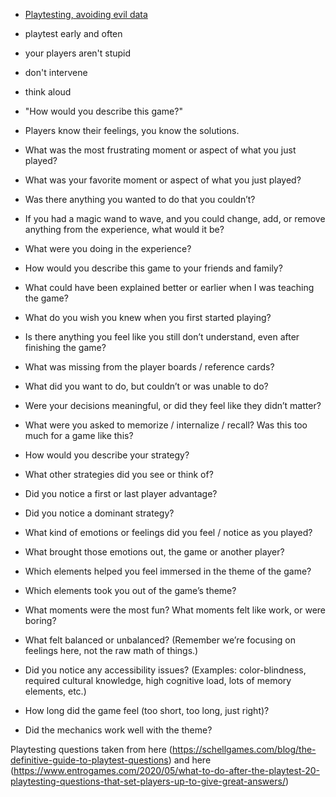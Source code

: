  - [Playtesting, avoiding evil data](https://www.youtube.com/watch?v=6EUeYu0aPn4)

 - playtest early and often
 - your players aren't stupid
 - don't intervene
 - think aloud
 - "How would you describe this game?"
 - Players know their feelings, you know the solutions.

 - What was the most frustrating moment or aspect of what you just played?
 - What was your favorite moment or aspect of what you just played?
 - Was there anything you wanted to do that you couldn’t?
 - If you had a magic wand to wave, and you could change, add, or remove anything from the experience, what would it be?
 - What were you doing in the experience?
 - How would you describe this game to your friends and family?
 - What could have been explained better or earlier when I was teaching the game?
 - What do you wish you knew when you first started playing?
 - Is there anything you feel like you still don’t understand, even after finishing the game?
 - What was missing from the player boards / reference cards?
 - What did you want to do, but couldn’t or was unable to do?
 - Were your decisions meaningful, or did they feel like they didn’t matter?
 - What were you asked to memorize / internalize / recall? Was this too much for a game like this?
 - How would you describe your strategy?
 - What other strategies did you see or think of?
 - Did you notice a first or last player advantage?
 - Did you notice a dominant strategy?
 - What kind of emotions or feelings did you feel / notice as you played?
 - What brought those emotions out, the game or another player?
 - Which elements helped you feel immersed in the theme of the game?
 - Which elements took you out of the game’s theme?
 - What moments were the most fun? What moments felt like work, or were boring?
 - What felt balanced or unbalanced? (Remember we’re focusing on feelings here, not the raw math of things.)
 - Did you notice any accessibility issues? (Examples: color-blindness, required cultural knowledge, high cognitive load, lots of memory elements, etc.)
 - How long did the game feel (too short, too long, just right)?
 - Did the mechanics work well with the theme?

Playtesting questions taken from here (https://schellgames.com/blog/the-definitive-guide-to-playtest-questions) and here (https://www.entrogames.com/2020/05/what-to-do-after-the-playtest-20-playtesting-questions-that-set-players-up-to-give-great-answers/)